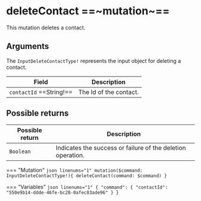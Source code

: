 # deleteContact ==~mutation~==

This mutation deletes a contact.

## Arguments

The `InputDeleteContactType!` represents the input object for deleting a contact.

| Field                                                                                 | Description                                             |
|---------------------------------------------------------------------------------------|---------------------------------------------------------|
| `contactId`  ==String!==                                                             | The Id of the contact.                                  |


## Possible returns

| Possible return         | Description                                                 |
|----------------------	  |-------------------------------------------------------------|
| `Boolean`               | Indicates the success or failure of the deletion operation. |

=== "Mutation"
    ```json linenums="1"
    mutation($command: InputDeleteContactType!){
      deleteContact(command: $command)
    }
    ```

=== "Variables"
    ```json linenums="1"
    {
      "command": {
        "contactId": "550e9b14-ddde-46fe-bc28-0afec83ade96"
      }
    }
    ```
